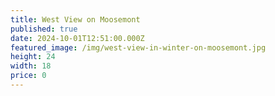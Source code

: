```yaml
---
title: West View on Moosemont
published: true
date: 2024-10-01T12:51:00.000Z
featured_image: /img/west-view-in-winter-on-moosemont.jpg
height: 24
width: 18
price: 0
---
```


